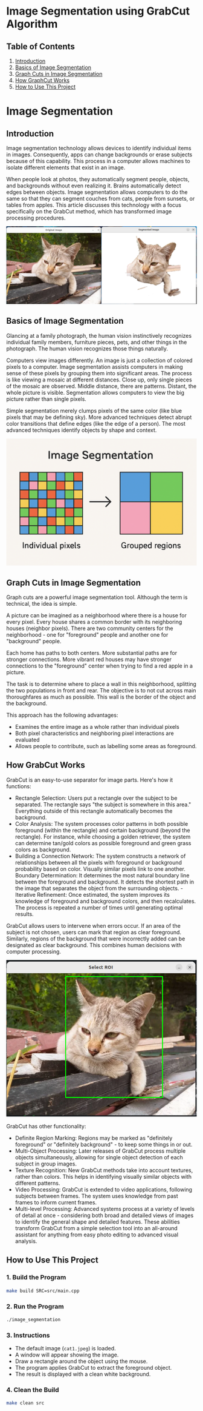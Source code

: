 # Image Segmentation using GrabCut Algorithm


## Table of Contents

1. [Introduction](#introduction)
2. [Basics of Image Segmentation](#basics-of-image-segmentation)
3. [Graph Cuts in Image Segmentation](#graph-cuts-in-image-segmentation)
4. [How GraphCut Works](#how-graphcut-works)
5. [How to Use This Project](#how-to-use-this-project)


# Image Segmentation
## Introduction

Image segmentation technology allows devices to identify individual items in images. Consequently, apps can change backgrounds or erase subjects because of this capability. This process in a computer allows machines to isolate different elements that exist in an image.

When people look at photos, they automatically segment people, objects, and backgrounds without even realizing it. Brains automatically detect edges between objects. Image segmentation allows computers to do the same so that they can segment couches from cats, people from sunsets, or tables from apples. This article discusses this technology with a focus specifically on the GrabCut method, which has transformed image processing procedures.

![Image Segregation](assets/segregated.jpeg "")



## Basics of Image Segmentation

Glancing at a family photograph, the human vision instinctively recognizes individual family members, furniture pieces, pets, and other things in the photograph. The human vision recognizes those things naturally.

Computers view images differently. An image is just a collection of colored pixels to a computer. Image segmentation assists computers in making sense of these pixels by grouping them into significant areas. The process is like viewing a mosaic at different distances. Close up, only single pieces of the mosaic are observed. Middle distance, there are patterns. Distant, the whole picture is visible. Segmentation allows computers to view the big picture rather than single pixels.

Simple segmentation merely clumps pixels of the same color (like blue pixels that may be defining sky). More advanced techniques detect abrupt color transitions that define edges (like the edge of a person). The most advanced techniques identify objects by shape and context.


![how individual pixels become grouped regions](assets/pixels_grouping.jpeg "")


## Graph Cuts in Image Segmentation
Graph cuts are a powerful image segmentation tool. Although the term is technical, the idea is simple.

A picture can be imagined as a neighborhood where there is a house for every pixel. Every house shares a common border with its neighboring houses (neighbor pixels). There are two community centers for the neighborhood - one for "foreground" people and another one for "background" people.

Each home has paths to both centers. More substantial paths are for stronger connections. More vibrant red houses may have stronger connections to the "foreground" center when trying to find a red apple in a picture.

The task is to determine where to place a wall in this neighborhood, splitting the two populations in front and rear. The objective is to not cut across main thoroughfares as much as possible. This wall is the border of the object and the background.

This approach has the following advantages:

- Examines the entire image as a whole rather than individual pixels
- Both pixel characteristics and neighboring pixel interactions are evaluated 
- Allows people to contribute, such as labelling some areas as foreground.


## How GrabCut Works
GrabCut is an easy-to-use separator for image parts. Here's how it functions:

- Rectangle Selection: Users put a rectangle over the subject to be separated. The rectangle says "the subject is somewhere in this area." Everything outside of this rectangle automatically becomes the background.
- Color Analysis: The system processes color patterns in both possible foreground (within the rectangle) and certain background (beyond the rectangle). For instance, while choosing a golden retriever, the system can determine tan/gold colors as possible foreground and green grass colors as background.
- Building a Connection Network: The system constructs a network of relationships between all the pixels with foreground or background probability based on color. Visually similar pixels link to one another.
Boundary Determination: It determines the most natural boundary line between the foreground and background. It detects the shortest path in the image that separates the object from the surrounding objects. - Iterative Refinement: Once estimated, the system improves its knowledge of foreground and background colors, and then recalculates. The process is repeated a number of times until generating optimal results.

GrabCut allows users to intervene when errors occur. If an area of the subject is not chosen, users can mark that region as clear foreground. Similarly, regions of the background that were incorrectly added can be designated as clear background. This combines human decisions with computer processing.



![how individual pixels become grouped regions](assets/user_defining_roi.jpeg "")


GrabCut has other functionality:
- Definite Region Marking: Regions may be marked as "definitely foreground" or "definitely background" - to keep some things in or out.
- Multi-Object Processing: Later releases of GrabCut process multiple objects simultaneously, allowing for single object detection of each subject in group images.
- Texture Recognition: New GrabCut methods take into account textures, rather than colors. This helps in identifying visually similar objects with different patterns.
- Video Processing: GrabCut is extended to video applications, following subjects between frames. The system uses knowledge from past frames to inform current frames.
- Multi-level Processing: Advanced systems process at a variety of levels of detail at once - considering both broad and detailed views of images to identify the general shape and detailed features.
These abilities transform GrabCut from a simple selection tool into an all-around assistant for anything from easy photo editing to advanced visual analysis.

## How to Use This Project


### 1. Build the Program

```bash
make build SRC=src/main.cpp
```

### 2. Run the Program

```bash
./image_segmentation
```

### 3. Instructions

- The default image (`cat1.jpeg`) is loaded.
- A window will appear showing the image.
- Draw a rectangle around the object using the mouse.
- The program applies GrabCut to extract the foreground object.
- The result is displayed with a clean white background.

### 4. Clean the Build

```bash
make clean src
```
